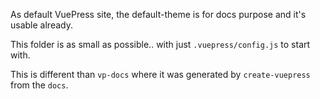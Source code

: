 As default VuePress site, the default-theme is for docs purpose and it's usable already.

This folder is as small as possible.. with just `.vuepress/config.js` to start with.

This is different than `vp-docs` where it was generated by `create-vuepress` from the `docs`.
